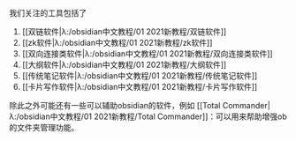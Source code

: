 我们关注的工具包括了
1. [[双链软件|λ:/obsidian中文教程/01 2021新教程/双链软件]]
2. [[zk软件|λ:/obsidian中文教程/01 2021新教程/zk软件]]
3. [[双向连接类软件|λ:/obsidian中文教程/01 2021新教程/双向连接类软件]]
4. [[大纲软件|λ:/obsidian中文教程/01 2021新教程/大纲软件]]
5. [[传统笔记软件|λ:/obsidian中文教程/01 2021新教程/传统笔记软件]]
6. [[卡片写作软件|λ:/obsidian中文教程/01 2021新教程/卡片写作软件]]

除此之外可能还有一些可以辅助obsidian的软件，例如
[[Total Commander|λ:/obsidian中文教程/01 2021新教程/Total Commander]]：可以用来帮助增强ob的文件夹管理功能。